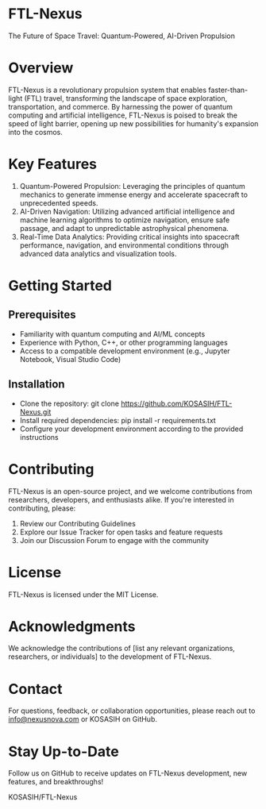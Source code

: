 # FTL-Nexus

The Future of Space Travel: Quantum-Powered, AI-Driven Propulsion

# Overview

FTL-Nexus is a revolutionary propulsion system that enables faster-than-light (FTL) travel, transforming the landscape of space exploration, transportation, and commerce. By harnessing the power of quantum computing and artificial intelligence, FTL-Nexus is poised to break the speed of light barrier, opening up new possibilities for humanity's expansion into the cosmos.

# Key Features

1. Quantum-Powered Propulsion: Leveraging the principles of quantum mechanics to generate immense energy and accelerate spacecraft to unprecedented speeds.
2. AI-Driven Navigation: Utilizing advanced artificial intelligence and machine learning algorithms to optimize navigation, ensure safe passage, and adapt to unpredictable astrophysical phenomena.
3. Real-Time Data Analytics: Providing critical insights into spacecraft performance, navigation, and environmental conditions through advanced data analytics and visualization tools.

# Getting Started

## Prerequisites

- Familiarity with quantum computing and AI/ML concepts
- Experience with Python, C++, or other programming languages
- Access to a compatible development environment (e.g., Jupyter Notebook, Visual Studio Code)

## Installation

- Clone the repository: git clone https://github.com/KOSASIH/FTL-Nexus.git
- Install required dependencies: pip install -r requirements.txt
- Configure your development environment according to the provided instructions

# Contributing

FTL-Nexus is an open-source project, and we welcome contributions from researchers, developers, and enthusiasts alike. If you're interested in contributing, please:

1. Review our Contributing Guidelines
2. Explore our Issue Tracker for open tasks and feature requests
3. Join our Discussion Forum to engage with the community

# License

FTL-Nexus is licensed under the MIT License.

# Acknowledgments

We acknowledge the contributions of [list any relevant organizations, researchers, or individuals] to the development of FTL-Nexus.

# Contact

For questions, feedback, or collaboration opportunities, please reach out to info@nexusnova.com or KOSASIH on GitHub.

# Stay Up-to-Date

Follow us on GitHub to receive updates on FTL-Nexus development, new features, and breakthroughs!

KOSASIH/FTL-Nexus
